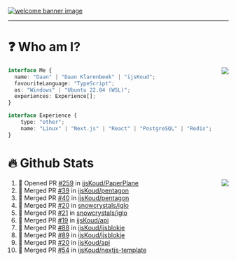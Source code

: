 <h1 align="center" style="display:none;"></h1>

<a href="https://ijskoud.dev/"><img src="https://cdn.ijskoud.dev/files/IIcds5oPKl.png" alt="welcome banner image" /></a>

---

# ❓ Who am I?

<img align="right" src="http://gh-stats.ijskoud.dev/api/top-langs?username=ijsKoud&cache_seconds=1800&layout=compact&hide_border=true&hide_rank=true&show_icons=true&theme=dark&title_color=ffffff&hide_border=true&locale=en" />

```typescript
interface Me {
  name: "Daan" | "Daan Klarenbeek" | "ijsKoud";
  favouriteLanguage: "TypeScript";
  os: "Windows" | "Ubuntu 22.04 (WSL)";
  experiences: Experience[];
}

interface Experience {
    type: "other";
    name: "Linux" | "Next.js" | "React" | "PostgreSQL" | "Redis";
}
```

# 🔥 Github Stats

<img align="right" src="http://gh-stats.ijskoud.dev/api? username=ijsKoud&cache_seconds=1800&hide_border=true&hide_rank=true&show_icons=true&theme=dark&title_color=ffffff&hide_border=true&locale=en">

<!--START_SECTION:activity-->
1. 💪 Opened PR [#259](https://github.com/ijsKoud/PaperPlane/pull/259) in [ijsKoud/PaperPlane](https://github.com/ijsKoud/PaperPlane)
2. 🎉 Merged PR [#39](https://github.com/ijsKoud/pentagon/pull/39) in [ijsKoud/pentagon](https://github.com/ijsKoud/pentagon)
3. 🎉 Merged PR [#40](https://github.com/ijsKoud/pentagon/pull/40) in [ijsKoud/pentagon](https://github.com/ijsKoud/pentagon)
4. 🎉 Merged PR [#20](https://github.com/snowcrystals/iglo/pull/20) in [snowcrystals/iglo](https://github.com/snowcrystals/iglo)
5. 🎉 Merged PR [#21](https://github.com/snowcrystals/iglo/pull/21) in [snowcrystals/iglo](https://github.com/snowcrystals/iglo)
6. 🎉 Merged PR [#19](https://github.com/ijsKoud/api/pull/19) in [ijsKoud/api](https://github.com/ijsKoud/api)
7. 🎉 Merged PR [#88](https://github.com/ijsKoud/ijsblokje/pull/88) in [ijsKoud/ijsblokje](https://github.com/ijsKoud/ijsblokje)
8. 🎉 Merged PR [#89](https://github.com/ijsKoud/ijsblokje/pull/89) in [ijsKoud/ijsblokje](https://github.com/ijsKoud/ijsblokje)
9. 🎉 Merged PR [#20](https://github.com/ijsKoud/api/pull/20) in [ijsKoud/api](https://github.com/ijsKoud/api)
10. 🎉 Merged PR [#54](https://github.com/ijsKoud/nextjs-template/pull/54) in [ijsKoud/nextjs-template](https://github.com/ijsKoud/nextjs-template)
<!--END_SECTION:activity-->

<h1 align="center" style="display:none;"></h1>
